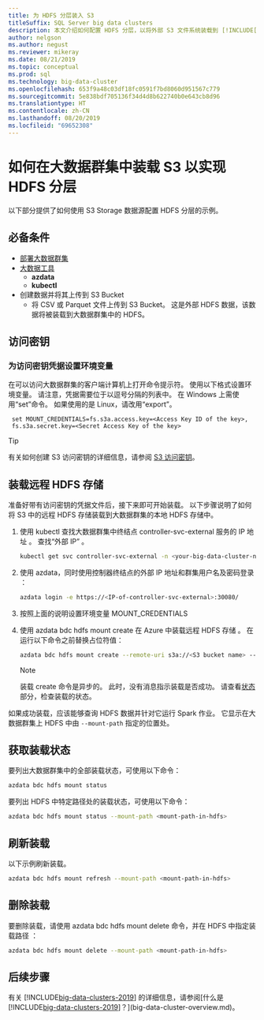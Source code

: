 ```yaml
---
title: 为 HDFS 分层装入 S3
titleSuffix: SQL Server big data clusters
description: 本文介绍如何配置 HDFS 分层，以将外部 S3 文件系统装载到 [!INCLUDE[big-data-clusters-2019](../includes/ssbigdataclusters-ver15.md)] 上的 HDFS 中。
author: nelgson
ms.author: negust
ms.reviewer: mikeray
ms.date: 08/21/2019
ms.topic: conceptual
ms.prod: sql
ms.technology: big-data-cluster
ms.openlocfilehash: 653f9a48c03df18fc0591f7bd8060d951567c779
ms.sourcegitcommit: 5e838bdf705136f34d4d8b622740b0e643cb8d96
ms.translationtype: HT
ms.contentlocale: zh-CN
ms.lasthandoff: 08/20/2019
ms.locfileid: "69652308"
---
```

# <a name="how-to-mount-s3-for-hdfs-tiering-in-a-big-data-cluster"></a>如何在大数据群集中装载 S3 以实现 HDFS 分层

以下部分提供了如何使用 S3 Storage 数据源配置 HDFS 分层的示例。

## <a name="prerequisites"></a>必备条件

- [部署大数据群集](deployment-guidance.md)
- [大数据工具](deploy-big-data-tools.md)
  - **azdata**
  - **kubectl**
- 创建数据并将其上传到 S3 Bucket 
  - 将 CSV 或 Parquet 文件上传到 S3 Bucket。 这是外部 HDFS 数据，该数据将被装载到大数据群集中的 HDFS。

## <a name="access-keys"></a>访问密钥

### <a name="set-environment-variable-for-access-key-credentials"></a>为访问密钥凭据设置环境变量

在可以访问大数据群集的客户端计算机上打开命令提示符。 使用以下格式设置环境变量。 请注意，凭据需要位于以逗号分隔的列表中。 在 Windows 上需使用“set”命令。 如果使用的是 Linux，请改用“export”。

   ```text
    set MOUNT_CREDENTIALS=fs.s3a.access.key=<Access Key ID of the key>,
    fs.s3a.secret.key=<Secret Access Key of the key>
   ```

   > [!TIP]
   > 有关如何创建 S3 访问密钥的详细信息，请参阅 [S3 访问密钥](https://docs.aws.amazon.com/general/latest/gr/aws-sec-cred-types.html#access-keys-and-secret-access-keys)。

## <a id="mount"></a>装载远程 HDFS 存储

准备好带有访问密钥的凭据文件后，接下来即可开始装载。 以下步骤说明了如何将 S3 中的远程 HDFS 存储装载到大数据群集的本地 HDFS 存储中。

1. 使用 kubectl 查找大数据群集中终结点 controller-svc-external 服务的 IP 地址   。 查找“外部 IP”  。

   ```bash
   kubectl get svc controller-svc-external -n <your-big-data-cluster-name>
   ```

1. 使用 azdata，同时使用控制器终结点的外部 IP 地址和群集用户名及密码登录  ：

   ```bash
   azdata login -e https://<IP-of-controller-svc-external>:30080/
   ```
   
1. 按照上面的说明设置环境变量 MOUNT_CREDENTIALS

1. 使用 azdata bdc hdfs mount create 在 Azure 中装载远程 HDFS 存储  。 在运行以下命令之前替换占位符值：

   ```bash
   azdata bdc hdfs mount create --remote-uri s3a://<S3 bucket name> --mount-path /mounts/<mount-name>
   ```

   > [!NOTE]
   > 装载 create 命令是异步的。 此时，没有消息指示装载是否成功。 请查看[状态](#status)部分，检查装载的状态。

如果成功装载，应该能够查询 HDFS 数据并针对它运行 Spark 作业。 它显示在大数据群集上 HDFS 中由 `--mount-path` 指定的位置处。

## <a id="status"></a> 获取装载状态

要列出大数据群集中的全部装载状态，可使用以下命令：

```bash
azdata bdc hdfs mount status
```

要列出 HDFS 中特定路径处的装载状态，可使用以下命令：

```bash
azdata bdc hdfs mount status --mount-path <mount-path-in-hdfs>
```

## <a name="refresh-a-mount"></a>刷新装载

以下示例刷新装载。

```bash
azdata bdc hdfs mount refresh --mount-path <mount-path-in-hdfs>
```

## <a id="delete"></a> 删除装载

要删除装载，请使用 azdata bdc hdfs mount delete 命令，并在 HDFS 中指定装载路径  ：

```bash
azdata bdc hdfs mount delete --mount-path <mount-path-in-hdfs>
```

## <a name="next-steps"></a>后续步骤

有关 [!INCLUDE[big-data-clusters-2019](../includes/ssbigdataclusters-ver15.md)] 的详细信息，请参阅[什么是 [!INCLUDE[big-data-clusters-2019](../includes/ssbigdataclusters-ver15.md)]？](big-data-cluster-overview.md)。
